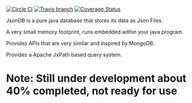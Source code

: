 [![Circle CI](https://circleci.com/gh/Jsondb/jsondb-core.svg?style=shield&circle-token=ead22be4576932974f9fda267a4cc31d883f5927)](https://circleci.com/gh/Jsondb/jsondb-core)   [![Travis branch](https://img.shields.io/travis/Jsondb/jsondb-core/master.svg?maxAge=2592000?style=plastic&label=travisci)](https://travis-ci.org/Jsondb/jsondb-core)  [![Coverage Status](https://coveralls.io/repos/github/Jsondb/jsondb-core/badge.svg?branch=master)](https://coveralls.io/github/Jsondb/jsondb-core?branch=master)

JsonDB is a pure java database that stores its data as Json Files.

A very small memory footprint, runs embedded within your java program.

Provides APIs that are very similar and inspired by MongoDB.

Provides a Apache JxPath based query system.

# Note: Still under development about 40% completed, not ready for use
